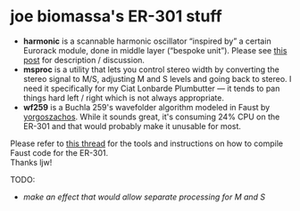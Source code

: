 # joe biomassa's ER-301 stuff

- **harmonic** is a scannable harmonic oscillator “inspired by” a certain Eurorack module, done in middle layer (“bespoke unit”). 
  Please see [this post](https://forum.orthogonaldevices.com/t/scannable-harmonic-oscillator-in-middle-layer-this-time/6094) for description / discussion.
- **msproc** is a utility that lets you control stereo width by converting the stereo signal to M/S, 
  adjusting M and S levels and going back to stereo. 
  I need it specifically for my Ciat Lonbarde Plumbutter — it tends to pan things hard left / right which is not always appropriate. 
- **wf259** is a Buchla 259's wavefolder algorithm modeled in Faust by [yorgoszachos](https://github.com/yorgoszachos). While it sounds great, it's consuming 24% CPU on the ER-301 and that would probably make it unusable for most.

Please refer to [this thread](https://forum.orthogonaldevices.com/t/using-faust-for-er-301-dsp-development/5890) for the tools and instructions on how to compile Faust code for  the ER-301.  
Thanks ljw!



TODO:

- *make an effect that would allow separate processing for M and S*
